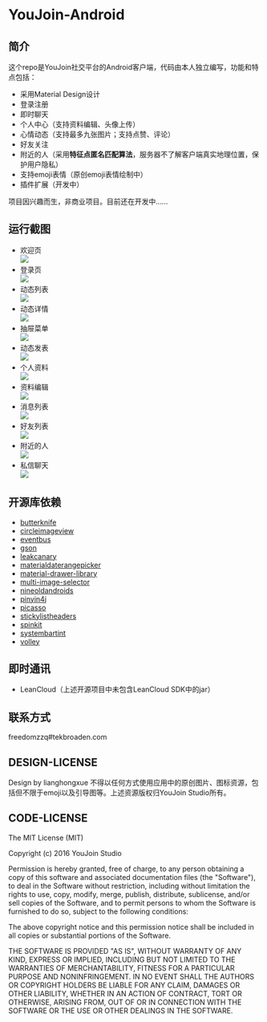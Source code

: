 # YouJoin-Android
## 简介
这个repo是YouJoin社交平台的Android客户端，代码由本人独立编写，功能和特点包括：
 - 采用Material Design设计
 - 登录注册
 - 即时聊天
 - 个人中心（支持资料编辑、头像上传）
 - 心情动态（支持最多九张图片；支持点赞、评论）
 - 好友关注
 - 附近的人（采用**特征点匿名匹配算法**，服务器不了解客户端真实地理位置，保护用户隐私）
 - 支持emoji表情（原创emoji表情绘制中）
 - 插件扩展（开发中） 
  
项目因兴趣而生，非商业项目。目前还在开发中……  
 
## 运行截图
 - 欢迎页  
![](http://7vzrj0.com1.z0.glb.clouddn.com/youjoin-android-1-welcome.png?imageView/2/w/400)  
 - 登录页  
![](http://7vzrj0.com1.z0.glb.clouddn.com/youjoin-android-1-login.png?imageView/2/w/400)  
 - 动态列表  
![](http://7vzrj0.com1.z0.glb.clouddn.com/youjoin-android-1-tweetslist.png?imageView/2/w/400)  
 - 动态详情  
![](http://7vzrj0.com1.z0.glb.clouddn.com/youjoin-android-1-tweetdetail.png?imageView/2/w/400)  
 - 抽屉菜单  
![](http://7vzrj0.com1.z0.glb.clouddn.com/youjoin-android-1-menu.png?imageView/2/w/400)  
 - 动态发表  
![](http://7vzrj0.com1.z0.glb.clouddn.com/youjoin-android-1-publish.png?imageView/2/w/400)  
 - 个人资料  
![](http://7vzrj0.com1.z0.glb.clouddn.com/youjoin-android-1-info.png?imageView/2/w/400)  
 - 资料编辑  
![](http://7vzrj0.com1.z0.glb.clouddn.com/youjoin-android-1-infoedit.png?imageView/2/w/400)  
 - 消息列表  
 ![](http://7vzrj0.com1.z0.glb.clouddn.com/youjoin-android-1-msglist.png?imageView/2/w/400)  
 - 好友列表  
![](http://7vzrj0.com1.z0.glb.clouddn.com/youjoin-android-1-friendlist.png?imageView/2/w/400)  
 - 附近的人  
 ![](http://7vzrj0.com1.z0.glb.clouddn.com/youjoin-android-1-around.png?imageView/2/w/400)  
 - 私信聊天  
![](http://7vzrj0.com1.z0.glb.clouddn.com/youjoin-android-1-chat.png?imageView/2/w/400)  
 
## 开源库依赖
 - [butterknife](https://github.com/JakeWharton/butterknife)
 - [circleimageview](https://github.com/hdodenhof/CircleImageView)
 - [eventbus](https://github.com/greenrobot/EventBus)
 - [gson](https://github.com/google/gson)
 - [leakcanary](https://github.com/square/leakcanary)
 - [materialdaterangepicker](https://github.com/borax12/MaterialDateRangePicker)
 - [material-drawer-library](https://github.com/mikepenz/MaterialDrawer)
 - [multi-image-selector](http://git.oschina.net/ant/MultiImageSelector)
 - [nineoldandroids](https://github.com/JakeWharton/NineOldAndroids)
 - [pinyin4j](https://sourceforge.net/projects/pinyin4j)
 - [picasso](https://github.com/square/picasso)
 - [stickylistheaders](https://github.com/emilsjolander/StickyListHeaders)
 - [spinkit](https://github.com/ybq/Android-SpinKit)
 - [systembartint](https://github.com/jgilfelt/SystemBarTint)
 - [volley](https://android.googlesource.com/platform/frameworks/volley)
 
## 即时通讯
 - LeanCloud（上述开源项目中未包含LeanCloud SDK中的jar）

## 联系方式
freedomzzq#tekbroaden.com

## DESIGN-LICENSE
Design by lianghongxue 不得以任何方式使用应用中的原创图片、图标资源，包括但不限于emoji以及引导图等。上述资源版权归YouJoin Studio所有。

## CODE-LICENSE
The MIT License (MIT)

Copyright (c) 2016 YouJoin Studio

Permission is hereby granted, free of charge, to any person obtaining a copy
of this software and associated documentation files (the "Software"), to deal
in the Software without restriction, including without limitation the rights
to use, copy, modify, merge, publish, distribute, sublicense, and/or sell
copies of the Software, and to permit persons to whom the Software is
furnished to do so, subject to the following conditions:

The above copyright notice and this permission notice shall be included in all
copies or substantial portions of the Software.

THE SOFTWARE IS PROVIDED "AS IS", WITHOUT WARRANTY OF ANY KIND, EXPRESS OR
IMPLIED, INCLUDING BUT NOT LIMITED TO THE WARRANTIES OF MERCHANTABILITY,
FITNESS FOR A PARTICULAR PURPOSE AND NONINFRINGEMENT. IN NO EVENT SHALL THE
AUTHORS OR COPYRIGHT HOLDERS BE LIABLE FOR ANY CLAIM, DAMAGES OR OTHER
LIABILITY, WHETHER IN AN ACTION OF CONTRACT, TORT OR OTHERWISE, ARISING FROM,
OUT OF OR IN CONNECTION WITH THE SOFTWARE OR THE USE OR OTHER DEALINGS IN THE
SOFTWARE.
